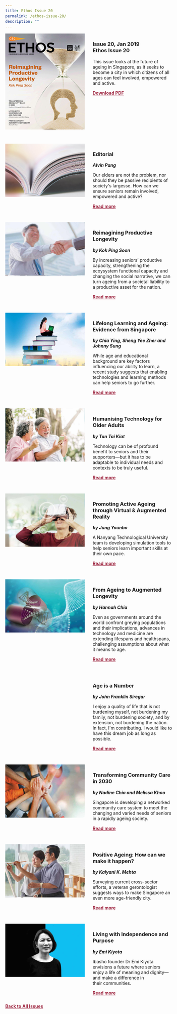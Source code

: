 ```yaml
---
title: Ethos Issue 20
permalink: /ethos-issue-20/
description: ""
---
```

<style>

.back a
{
	color: #9f2943;
	font-weight: bold;
	}
	


.text
{
	width: 50%;
}	
	
.img1 img
{
margin-top:25px;	
}	
	
.img img
{
margin-top:15px;	
}		
	
.button1 a
{
	color: #9f2943;
	font-weight:bold;
}
	

.grid-container {
	display: grid;
	grid-template-columns: 50% 50%;
	grid-column-gap: 5%;
	margin-bottom: 5%;
	}	
	
@media only screen and (max-width: 600px) {
	.grid-container {
		display: block;
	}
}	
</style>



<div class="grid-container">
	<div><img src="/images/Ethos_Thumbnails_Cover/ethosissue20.jpg"></div>
	<div>
		<h3><span class="cat">Issue 20, Jan 2019</span>
			<br>
		Ethos Issue 20
		</h3>
		<p>This issue looks at the future of ageing in Singapore, as it seeks to become a city in which citizens of all ages can feel involved, empowered and active.</p>
		<div class="button1"><a href="https://file.go.gov.sg/ethos-issue-20.pdf">Download PDF</a></div>
	</div>
</div>
<br>
<div class="grid-container">
	<div><img src="/images/Landing_Banner_Images/tile_editorial.jpg"></div>
	<div>
		<h3>Editorial</h3>
		<b><i>Alvin Pang</i></b>
		<p>Our elders are not the problem, nor should they be passive recipients of society's largesse. How can we ensure seniors remain involved, empowered and active?</p>
		<div class="button1"><a href="/ethos-issue-20/editorial-issue-20/">Read more</a></div>
	</div>
</div>
<br>
<div class="grid-container">
	<div><img src="/images/Cropped_images/Ethos_Issue_20/20_Teaser_Reimagining_Productive_Longevity.jpg"></div>
	<div>
		<h3>Reimagining Productive Longevity</h3>
		<b><i>by Kok Ping Soon</i></b>
		<p>By increasing seniors’ productive capacity, strengthening the ecoysystem functional capacity and changing the social narrative, we can turn ageing from a societal liability to a productive asset for the nation.</p>
		<div class="button1"><a href="/ethos-issue-20/reimagining-productive-longevity/">Read more</a></div>
	</div>
</div>
<br>
<div class="grid-container">
	<div><img src="/images/Cropped_images/Ethos_Issue_20/20_Teaser_Lifelong_Learning&amp;Ageing.jpg"></div>
	<div>
		<h3>Lifelong Learning and Ageing: Evidence from Singapore</h3>
		<b><i>by Chia Ying, Sheng Yee Zher and Johnny Sung</i></b>
		<p>While age and educational background are key factors influencing our ability to learn, a recent study suggests that enabling technologies and learning methods can help seniors to go further.</p>
		<div class="button1"><a href="/ethos-issue-20/lifelong-learning-and-ageing-evidence-from-singapore/">Read more</a></div>
	</div>
</div>
<br>
<div class="grid-container">
	<div><img src="/images/Cropped_images/Ethos_Issue_20/20_Teaser_Humanising_Technology_for_Older_Adults.jpg"></div>
	<div>
		<h3>Humanising Technology for Older Adults</h3>
		<b><i>by Tan Tai Kiat</i></b>
		<p>Technology can be of profound benefit to seniors and their supporters—but it has to be adaptable to individual needs and contexts to be truly useful.</p>
		<div class="button1"><a href="/ethos-issue-20/humanising-technology-for-older-adults/">Read more</a></div>
	</div>
</div>
<br>
<div class="grid-container">
	<div><img src="/images/Cropped_images/Ethos_Issue_20/20_Teaser_Promoting_Active_Ageing_Through_Virtual&amp;AR.jpg"></div>
	<div>
		<h3>Promoting Active Ageing through Virtual &amp; Augmented Reality</h3>
		<b><i>by Jung Younbo</i></b>
		<p>A Nanyang Technological University team is developing simulation tools to help seniors learn important skills at their own pace.</p>
		<div class="button1"><a href="/ethos-issue-20/promoting-active-ageing-through-virtual-augmented-reality/">Read more</a></div>
	</div>
</div>
<br>
<div class="grid-container">
	<div><img src="/images/Cropped_images/Ethos_Issue_20/20_Teaser_From_Ageing_to_Augmented_Longevity.jpg"></div>
	<div>
		<h3>From Ageing to Augmented Longevity</h3>
		<b><i>by Hannah Chia</i></b>
		<p>Even as governments around the world confront greying populations and their implications, advances in technology and medicine are extending lifespans and healthspans, challenging assumptions about what it means to&nbsp;age.</p>
		<div class="button1"><a href="/ethos-issue-20/from-ageing-to-augmented-longevity/">Read more</a></div>
	</div>
</div>
<br>

<div class="grid-container">
	<div><img src=""></div>
	<div>
		<h3>Age is a Number</h3>
		<b><i>by John Franklin Siregar</i></b>
		<p>I enjoy a quality of life that is not burdening myself, not burdening my family, not burdening society, and by extension, not burdening the nation. In fact, I'm contributing. I would like to have this dream job as long as possible.</p>
		<div class="button1"><a href="/ethos-issue-20/age-is-a-number/">Read more</a></div>
	</div>
</div>
<br>
<div class="grid-container">
	<div><img src="/images/Cropped_images/Ethos_Issue_20/20_Teaser_Transforming_Community_Care_in_2030.jpg"></div>
	<div>
		<h3>Transforming Community Care in 2030</h3>
		<b><i>by Nadine Chia and Melissa Khoo</i></b>
		<p>Singapore is developing a networked community care system to meet the changing and varied needs of seniors in a rapidly ageing society.</p>
		<div class="button1"><a href="/ethos-issue-20/transforming-community-care-in-2030/">Read more</a></div>
	</div>
</div>
<br>
<div class="grid-container">
	<div><img src="/images/Cropped_images/Ethos_Issue_20/20_Teaser_Positive_Ageing.jpg"></div>
	<div>
		<h3>Positive Ageing: How can we make it happen?</h3>
		<b><i>by Kalyani K. Mehta</i></b>
		<p>Surveying current cross-sector efforts, a veteran gerontologist suggests ways to make Singapore an even more age-friendly city.</p>
		<div class="button1"><a href="/ethos-issue-20/positive-ageing-how-can-we-make-it-happen/">Read more</a></div>
	</div>
</div>
<br>


<div class="grid-container">
	<div><img src="/images/Cropped_images/Ethos_Issue_20/20_Teaser_Living_with_Independence_and_Purpose.jpg"></div>
	<div>
		<h3>Living with Independence and Purpose</h3>
		<b><i>by Emi Kiyota</i></b>
		<p>Ibasho founder Dr Emi Kiyota envisions a future where seniors enjoy a life of meaning and dignity—and make a difference in their&nbsp;communities.</p>
		<div class="button1"><a href="/ethos-issue-20/living-with-independence-and-purpose/">Read more</a></div>
	</div>
</div>


<div class="back">
<a href="/all-issues/">Back to All Issues</a>
</div>